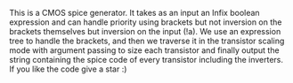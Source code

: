 This is a CMOS spice generator. It takes as an input an Infix boolean expression and can handle priority using brackets but not inversion
on the brackets themselves but inversion on the input (!a). We use an expression tree to handle the brackets, and then we traverse it in
the transistor scaling mode with argument passing to size each transistor and finally output the string containing the spice code 
of every transistor including the inverters. If you like the code give a star :)
